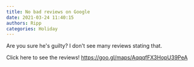 ```yaml
---
title: No bad reviews on Google
date: 2021-03-24 11:40:15
authors: Ripp
categories: Holiday
---
```


 Are you sure he's guilty? I don't see many reviews stating that.  

Click here to see the reviews!
https://goo.gl/maps/AqqqfFX3HopU39PeA